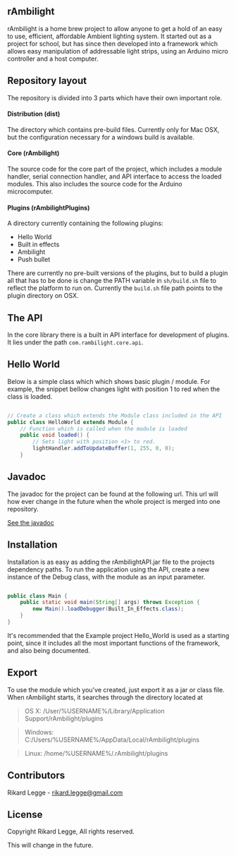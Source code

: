 ## rAmbilight

rAmbilight is a home brew project to allow anyone to get a hold of  an easy to use, efficient, affordable Ambient lighting system. It started out as a project for school, but has since then developed into a framework which allows easy manipulation of addressable light strips, using an Arduino micro controller and a host computer.

## Repository layout

The repository is divided into 3 parts which have their own important role.

#### Distribution (dist)

The directory which contains pre-build files. Currently only for Mac OSX, but the configuration necessary for a windows build is available. 

#### Core (rAmbilight)

The source code for the core part of the project, which includes a module handler, serial connection handler, and API interface to access the loaded modules. This also includes the source code for the Arduino microcomputer.

#### Plugins (rAmbilightPlugins)

A directory currently containing the following plugins:
+ Hello World
+ Built in effects
+ Ambilight
+ Push bullet

There are currently no pre-built versions of the plugins, but to build a plugin all that has to be done is change the PATH variable in `sh/build.sh` file to reflect the platform to run on. Currently the `build.sh` file path points to the plugin directory on OSX.

## The API

In the core library there is a built in API interface for development of plugins. 
It lies under the path `com.rambilight.core.api`.

## Hello World

Below is a simple class which which shows basic plugin / module. For example, the snippet bellow changes light with position 1 to red when the class is loaded.

```java

// Create a class which extends the Module class included in the API
public class HelloWorld extends Module {
    // Function which is called when the module is loaded
    public void loaded() {
        // Sets light with position <1> to red.
        lightHandler.addToUpdateBuffer(1, 255, 0, 0);
    }
```

## Javadoc
The javadoc for the project can be found at the following url. This url will how ever change in the future when the whole project is merged into one repository. 

[See the javadoc](http://rikardlegge.github.io/rAmbilight/)

## Installation

Installation is as easy as adding the rAmbilightAPI.jar file to the projects dependency paths. 
To run the application using the API, create a new instance of the Debug class, with the module as an input parameter.

```java

public class Main {
    public static void main(String[] args) throws Exception {
        new Main().loadDebugger(Built_In_Effects.class);
    }
}

```


It's recommended that the Example project Hello_World is used as a starting point, since it includes all the most important functions of the framework, and also being documented.

## Export

To use the module which you've created, just export it as a jar or class file. When rAmbilight starts, it searches through the directory located at
> OS X: /User/%USERNAME%/Library/Application Support/rAmbilight/plugins

> Windows: C:/Users/%USERNAME%/AppData/Local/rAmbilight/plugins

> Linux: /home/%USERNAME%/.rAmbilight/plugins

## Contributors
Rikard Legge  - rikard.legge@gmail.com

## License
Copyright Rikard Legge, All rights reserved.

This  will change in the future.
